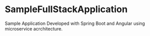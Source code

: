 # SampleFullStackApplication
Sample Application Developed with Spring Boot and Angular
using microservice acrchitecture.
